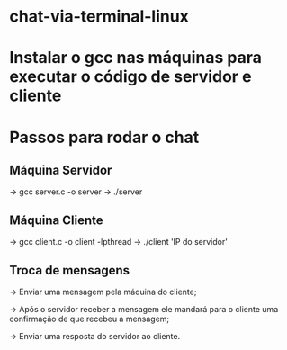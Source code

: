# chat-via-terminal-linux

# Instalar o gcc nas máquinas para executar o código de servidor e cliente

# Passos para rodar o chat 

## Máquina Servidor
-> gcc server.c -o server 
-> ./server

## Máquina Cliente
-> gcc client.c -o client -lpthread
-> ./client 'IP do servidor'

## Troca de mensagens
-> Enviar uma mensagem pela máquina do cliente;

  -> Após o servidor receber a mensagem ele mandará para o cliente uma confirmação de que recebeu a mensagem;
  
-> Enviar uma resposta do servidor ao cliente.

